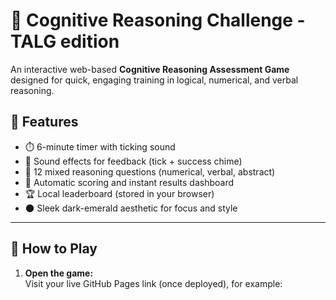 # 🧠 Cognitive Reasoning Challenge - TALG edition

An interactive web-based **Cognitive Reasoning Assessment Game** designed for quick, engaging training in logical, numerical, and verbal reasoning.

## 🎯 Features

- ⏱️ 6-minute timer with ticking sound  
- 🎵 Sound effects for feedback (tick + success chime)  
- 🧩 12 mixed reasoning questions (numerical, verbal, abstract)  
- 🧮 Automatic scoring and instant results dashboard  
- 🏆 Local leaderboard (stored in your browser)  
- 🌑 Sleek dark-emerald aesthetic for focus and style

---

## 🚀 How to Play

1. **Open the game:**  
   Visit your live GitHub Pages link (once deployed), for example:  

